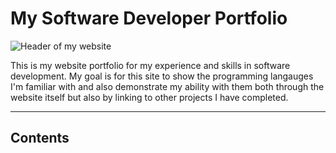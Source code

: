 # My Software Developer Portfolio

![Header of my website](https://github.com/devalexbd/devalexbd/raw/main/github_profile_banner.gif?raw=true)

This is my website portfolio for my experience and skills in software development.
My goal is for this site to show the programming langauges I'm familiar with and also demonstrate my ability with them both through the website itself but also by linking to other projects I have completed.

----

## Contents

